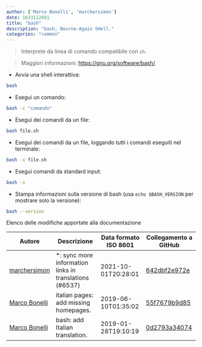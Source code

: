 ```yaml
---
author: ['Marco Bonelli', 'marchersimon']
date: 1633112881
title: "bash"
description: "bash, Bourne-Again SHell."
categories: "common"
---
```

> Interprete da linea di comando compatibile con `sh`.

> Maggiori informazioni: <https://gnu.org/software/bash/>.

- Avvia una shell interattiva:

```bash
bash
```

- Esegui un comando:

```bash
bash -c "comando"
```

- Esegui dei comandi da un file:

```bash
bash file.sh
```

- Esegui dei comandi da un file, loggando tutti i comandi eseguiti nel terminale:

```bash
bash -x file.sh
```

- Esegui comandi da standard input:

```bash
bash -s
```

- Stampa informazioni sulla versione di bash (usa `echo $BASH_VERSION` per mostrare solo la versione):

```bash
bash --version
```
Elenco delle modifiche apportate alla documentazione


Autore | Descrizione | Data formato ISO 8601 | Collegamento a GitHub
------|-----|-----|-----
[marchersimon](mailto:50295997+marchersimon@users.noreply.github.com) | *: sync more information links in translations (#6537) | 2021-10-01T20:28:01 | [642dbf2e972e](https://github.com/tldr-pages/tldr/commit/642dbf2e972e388fab8c84ba3b4685fb862b6454)
[Marco Bonelli](mailto:marco@mebeim.net) | italian pages: add missing homepages. | 2019-06-10T01:35:02 | [55f7679b9d85](https://github.com/tldr-pages/tldr/commit/55f7679b9d85480f6c81738bd32c7901a1db36fe)
[Marco Bonelli](mailto:mb5.marcob@gmail.com) | bash: add Italian translation. | 2019-01-28T19:10:19 | [0d2793a34074](https://github.com/tldr-pages/tldr/commit/0d2793a34074e317d5b7cd769e55e7a3e62e6835)

